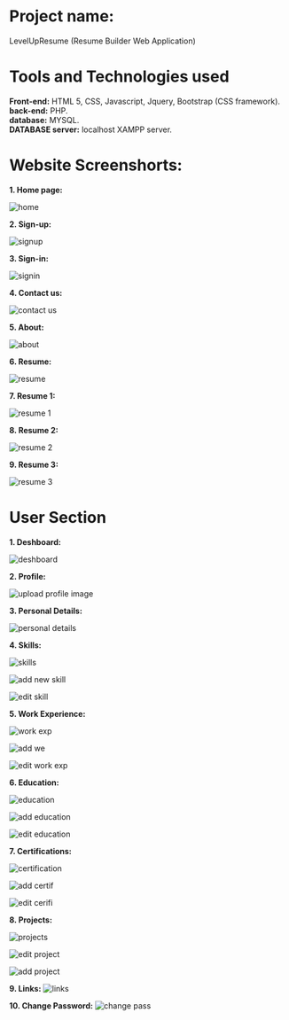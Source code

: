 # Project name: 
LevelUpResume (Resume Builder Web Application)

# Tools and Technologies used
<strong>Front-end:</strong> HTML 5, CSS, Javascript, Jquery, Bootstrap (CSS framework). <br> 
<strong>back-end:</strong> PHP.<br>
<strong>database:</strong> MYSQL.<br>
<strong>DATABASE server:</strong> localhost XAMPP server.<br>

# Website Screenshorts:
<strong>1. Home page:</strong>

![home](https://user-images.githubusercontent.com/43519675/209580599-e1485535-9030-4928-81c9-0ee27c7aa130.jpeg)

<strong>2. Sign-up:</strong>

![signup](https://user-images.githubusercontent.com/43519675/209580647-792bac6f-244c-43ce-844f-445cc8f5a304.jpeg)

<strong>3. Sign-in:</strong>

![signin](https://user-images.githubusercontent.com/43519675/209580659-0b3499ec-943e-41aa-9cc6-52d8a40271cf.jpeg)

<strong>4. Contact us:</strong>

![contact us](https://user-images.githubusercontent.com/43519675/209580856-d6c60291-31b6-4119-b5ac-474f9ad2405f.jpeg)

<strong>5. About:</strong>

![about](https://user-images.githubusercontent.com/43519675/209580867-c9bde216-3a8f-41ef-a9e0-480ebe40d0d1.jpeg)

<strong>6. Resume:</strong>

![resume](https://user-images.githubusercontent.com/43519675/209580888-d2d4f599-e0bd-442c-bbc2-c99e233cc227.jpeg)

<strong>7. Resume 1:</strong>

![resume 1](https://user-images.githubusercontent.com/43519675/209580899-5849b9ba-1fc6-4e3a-b3d8-4be25584aec1.jpeg)

<strong>8. Resume 2:</strong>

![resume 2](https://user-images.githubusercontent.com/43519675/209580909-ddae543c-4b1f-4063-9bfb-3e4083861a9a.jpeg)

<strong>9. Resume 3:</strong>

![resume 3](https://user-images.githubusercontent.com/43519675/209580913-bc128baf-e775-45bc-afab-2fc85957b452.jpeg)

# User Section
<strong>1. Deshboard:</strong>

![deshboard](https://user-images.githubusercontent.com/43519675/209580959-f215060f-6248-4c44-9953-0257029dfe18.jpeg)

<strong>2. Profile:</strong>

![upload profile image](https://user-images.githubusercontent.com/43519675/209581180-78399de6-dad6-4d17-9b46-ae17a49e7588.jpeg)

<strong>3. Personal Details:</strong>

![personal details](https://user-images.githubusercontent.com/43519675/209581202-0997a276-7cc5-4b31-b362-19885eb2a233.jpeg)

<strong>4. Skills:</strong>

![skills](https://user-images.githubusercontent.com/43519675/209581214-b5e62bcb-25d1-494d-bad8-f1d4dbf95616.jpeg)

![add new skill](https://user-images.githubusercontent.com/43519675/209581230-77334baa-7958-4a1a-9e02-1e90d8ff04b0.jpeg)

![edit skill](https://user-images.githubusercontent.com/43519675/209581240-64da9b0c-3d9c-4a8c-8982-2da0bc6c1f77.jpeg)

<strong>5. Work Experience:</strong>

![work exp](https://user-images.githubusercontent.com/43519675/209581262-de80e699-94c9-431c-95c3-8107769e4611.jpeg)

![add we](https://user-images.githubusercontent.com/43519675/209581275-244d4893-39bc-4379-b607-8eb88b26b612.jpeg)

![edit work exp](https://user-images.githubusercontent.com/43519675/209581279-d93f8a19-bfba-407c-808b-617137d1e6bd.jpeg)

<strong>6. Education:</strong>

![education](https://user-images.githubusercontent.com/43519675/209581296-ace2bcfa-015a-4c05-80a4-d8e8438cc53f.jpeg)

![add education](https://user-images.githubusercontent.com/43519675/209581311-09e2bb32-ae42-42da-9d67-4f743e559d05.jpeg)

![edit education](https://user-images.githubusercontent.com/43519675/209581320-75dd34a0-5204-46b6-9d4d-054f08ab0159.jpeg)

<strong>7. Certifications:</strong>

![certification](https://user-images.githubusercontent.com/43519675/209581355-63b5e1ca-c6af-4eb6-ba9f-91cb52ea74cf.jpeg)

![add certif](https://user-images.githubusercontent.com/43519675/209581360-b3c14952-33f0-4412-b81b-b2d9f8886a9c.jpeg)

![edit cerifi](https://user-images.githubusercontent.com/43519675/209581367-ae1caae5-d67f-4acf-9ac6-5fb6ff7f4f58.jpeg)

<strong>8. Projects:</strong>

![projects](https://user-images.githubusercontent.com/43519675/209581383-6dfb0340-8884-454b-829b-f4534d0f6a57.jpeg)

![edit project](https://user-images.githubusercontent.com/43519675/209581392-b2d505a5-27c5-466a-b86e-0a5ca7d4fd8b.jpeg)

![add project](https://user-images.githubusercontent.com/43519675/209581395-981e66b9-fc58-4e50-a534-89575d931aeb.jpeg)

<strong>9. Links:</strong>
![links](https://user-images.githubusercontent.com/43519675/209581403-e72afbc3-5343-470e-b4bc-975197daf466.jpeg)

<strong>10. Change Password:</strong>
![change pass](https://user-images.githubusercontent.com/43519675/209581406-fd3ebba1-4af8-4ed5-b73d-f256de472787.jpeg)
